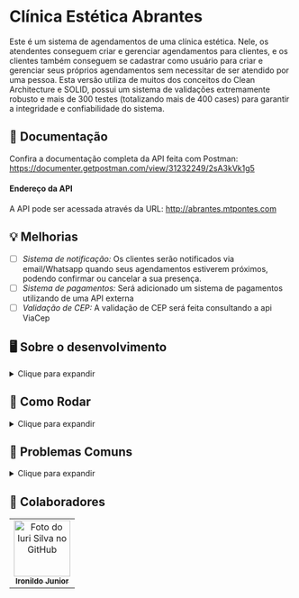 # Clínica Estética Abrantes

Este é um sistema de agendamentos de uma clínica estética. Nele, os atendentes conseguem criar e gerenciar agendamentos para clientes, e os clientes também conseguem se cadastrar como usuário para criar e gerenciar seus próprios agendamentos sem necessitar de ser atendido por uma pessoa. Esta versão utiliza de muitos dos conceitos do Clean Architecture e SOLID, possui um sistema de validações extremamente robusto e mais de 300 testes (totalizando mais de 400 cases) para garantir a integridade e confiabilidade do sistema.

## 📖 Documentação
Confira a documentação completa da API feita com Postman: https://documenter.getpostman.com/view/31232249/2sA3kVk1g5

#### Endereço da API
A API pode ser acessada através da URL: http://abrantes.mtpontes.com

## 💡 Melhorias

- [ ] _Sistema de notificação:_ Os clientes serão notificados via email/Whatsapp quando seus agendamentos estiverem próximos, podendo confirmar ou cancelar a sua presença.
- [ ] _Sistema de pagamentos:_ Será adicionado um sistema de pagamentos utilizando de uma API externa
- [ ] _Validação de CEP:_ A validação de CEP será feita consultando a api ViaCep

## 🖥️ Sobre o desenvolvimento
<details><summary>Clique para expandir</summary>
<br>

Este projeto foi iniciado pelo meu colega [Ironildo Junior](https://github.com/JIJunior22), onde ele fez o levantamento de requisitos do projeto com a proprietária de uma clínica estética. Após as reuniões de requisitos, ele modelou e criou toda a base do sistema, definindo as entidades e seus mapeamentos, e o CRUD básico da API. 

A seguir, entrei para o projeto como colaborador, somando com qualidade e código em geral, implementando uma arquitetura MVC muito inspirada nos princípios do Clean Architecture, SOLID e Domain Driven Design. Implementei todas as regras de negócio, validações, algorítmos, querys, papéis, permissões, testes, entradas, saídas, remodelei entidades e documentei toda a API.

Fizemos reuniões entre nós e reuniões com o cliente, que resultaram em diversos ajustes, melhorias e novas ideias para o projeto. Cada um desenvolveu a sua própria versão do sistema por uma questão de exercício, mas ambos contribuem para o projeto do outro.

### 🧰 Tecnologias

- SpringBoot
- JWT
- MySQL
- Postman

</details>


## 🚀 Como Rodar
<details><summary>Clique para expandir</summary>

### 📋 Pré-requisitos

- Java 17
- Banco de dados MySQL 8.0

### 📦 Instalando

- Clone o projeto com o comando (ou baixe o zip pelo Github):

      git clone https://github.com/mtpontes/sistema-estetica-abrantes.git

- Entre no diretório principal do projeto e execute: 
    * Para Linux: 
    
          ./mvnw clean install -DskipTests


    * Para Windows: 
          
          mvnw.cmd clean install -DskipTests


    * Caso já possua Maven instalado: 
    
          mvn clean install -DskipTests

### 🔎 Detalhes

A aplicação está configurada para se conectar ao MySQL pela porta 3306.

### 🌍 Variáveis de ambiente:

#### Banco de dados
- `DB_USERNAME`: valor padrão **root**
- `DB_PASSWORD`: valor padrão **root**

#### Segurança
- `JWT_SECRET`: segredo utilizado na geração de um token JWT. Valor padrão **my-secret-key**

#### Usuário ADMIN
- `ADMIN_USERNAME`: login do usuário, valor padrão **root**
- `ADMIN_PASSWORD`: senha do usuário, valor padrão **rooT@34923**

##### Essas configurações também podem ser alteradas no `application.properties`.

### 🌐 Deploy

O app empacotado pode ser encontrado no diretório `/target` após seguir o procedimento de instalação.

Para executar a aplicação use o comando: 
        
    java -jar nome_do_jar

</details>


## 🐞 Problemas Comuns
<details><summary>Clique para expandir</summary>

### Erro de encoding ao fazer o build da aplicação
- **Solução**: Crie a variável de ambiente "MAVEN_OPTS" com o valor "-Dfile.encoding=UTF-8".

### Falha na conexão com o banco de dados MySQL
- **Solução**: Verifique se o MySQL está rodando na porta correta (3306) e se as credenciais de acesso (DB_USERNAME e DB_PASSWORD) estão corretas.

</details>



## 🤝 Colaboradores
<table>
  <tr>
    <td align="center">
      <a href="#" title="defina o titulo do link">
        <img src="https://avatars.githubusercontent.com/u/108276322?v=4" width="100px;" alt="Foto do Iuri Silva no GitHub"/><br>
        <sub>
          <b>Ironildo Junior</b>
        </sub>
      </a>
    </td>
  </tr>
</table>
